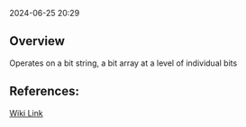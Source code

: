 
2024-06-25 20:29

## Overview

Operates on a bit string, a bit array at a level of individual bits

## References:

[Wiki Link](https://en.wikipedia.org/wiki/Bitwise_operation)